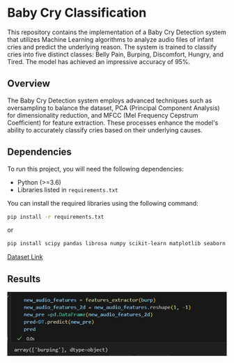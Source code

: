 
# Baby Cry Classification

This repository contains the implementation of a Baby Cry Detection system that utilizes Machine Learning algorithms to analyze audio files of infant cries and predict the underlying reason. The system is trained to classify cries into five distinct classes: Belly Pain, Burping, Discomfort, Hungry, and Tired. The model has achieved an impressive accuracy of 95%.


## Overview

The Baby Cry Detection system employs advanced techniques such as oversampling to balance the dataset, PCA (Principal Component Analysis) for dimensionality reduction, and MFCC (Mel Frequency Cepstrum Coefficient) for feature extraction. These processes enhance the model's ability to accurately classify cries based on their underlying causes.

## Dependencies

To run this project, you will need the following dependencies:

- Python (>=3.6)
- Libraries listed in `requirements.txt`

You can install the required libraries using the following command:

```bash
pip install -r requirements.txt
```
or
```bash
pip install scipy pandas librosa numpy scikit-learn matplotlib seaborn imbalanced-learn
```

[Dataset Link ](https://github.com/gveres/donateacry-corpus/tree/master/donateacry_corpus_cleaned_and_updated_data)


## Results

![Alt Text](https://github.com/gaganchapa/Baby_Cry_Detection/blob/main/result.jpg)

